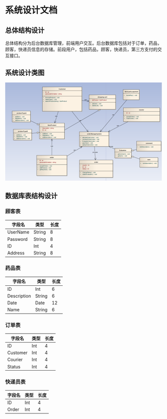 # 系统设计文档

## 总体结构设计
总体结构分为后台数据库管理，前端用户交互。后台数据库包括对于订单，药品，顾客，快递员信息的存储。前段用户，包括药品，顾客，快递员，第三方支付的交互接口。


## 系统设计类图
![image](../pic/systemclass.png)

## 数据库表结构设计

### 顾客表

| 字段名  | 类型  | 长度  |
| ----- | ------|-------|
| UserName  | String | 8  |
| Password  | String | 8  |
| ID  | Int | 4 |
| Address  | String | 8  |
             
         
### 药品表

| 字段名  | 类型  | 长度  |
| ----- | ------|-------|
| ID  | Int | 6  |
| Description  | String | 6 |
| Date  | Date | 12  |
| Name  | String | 6  |


### 订单表
| 字段名  | 类型  | 长度  |
| ----- | ------|-------|
| ID  | Int | 4  |
| Customer  | Int | 4 |
| Courier  | Int | 4  |
| Status  | Int | 4  |


### 快递员表
| 字段名  | 类型  | 长度  |
| ----- | ------|-------|
| ID  | Int | 4  |
| Order  | Int | 4 |



